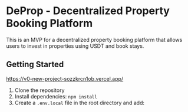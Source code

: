 # DeProp - Decentralized Property Booking Platform

This is an MVP for a decentralized property booking platform that allows users to invest in properties using USDT and book stays.

## Getting Started
https://v0-new-project-sozzkrcn1ob.vercel.app/
1. Clone the repository
2. Install dependencies: `npm install`
3. Create a `.env.local` file in the root directory and add:

